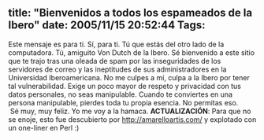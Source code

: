 title: "Bienvenidos a todos los espameados de la Ibero"
date: 2005/11/15 20:52:44
Tags: 
---
Este mensaje es para ti. Sí, para ti. Tú que estás del otro lado de la computadora. Tú, amiguito Von Dutch de la Ibero. Sé bienvenido a este sitio que te trajo tras una oleada de spam por las inseguridades de los servidores de correo y las ineptitudes de sus administradores en la Universidad Iberoamericana. No me culpes a mí, culpa a la Ibero por tener tal vulnerabilidad. Exige un poco mayor de respeto y privacidad con tus datos personales, no seas manipulable. Cuando te conviertes en una persona manipulable, pierdes toda tu propia esencia. No permitas eso.<br/> Sé muy, muy feliz. Yo me voy a la hamaca. <strong>ACTUALIZACIÓN</strong>: Para que no se enoje, esto fue descubierto por <a target="_blank" href="http://amarelloartis.com/"><a href="http://amarelloartis.com/">http://amarelloartis.com/</a></a>  y explotado con un one-liner en Perl :) <br/><br/>
